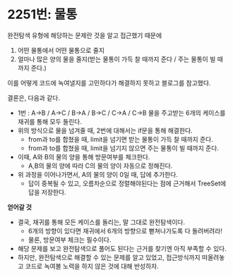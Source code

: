 # 2251번: 물통

완전탐색 유형에 해당하는 문제란 것을 알고 접근했기 때문에 
1. 어떤 물통에서 어떤 물통으로 줄지
2. 얼마나 많은 양의 물을 줄지(받는 물통이 가득 찰 때까지 준다 / 주는 물통이 빌 때 까지 준다.)

이를 어떻게 코드에 녹여낼지를 고민하다가 해결하지 못하고 블로그를 참고했다.

결론은, 다음과 같다.
- 1번 : A->B / A->C / B->A / B->C / C->A / C->B 물을 주고받는 6개의 케이스를 재귀를 통해 모두 돌린다.
- 위의 방식으로 물을 넘겨줄 때, 2번에 대해서는 if문을 통해 해결한다.
    - from과 to를 합쳤을 때, limit을 넘기면 받는 물통이 가득 찰 때까지 준다.
    - from과 to를 합쳤을 때, limit을 넘기지 않으면 주는 물통이 빌 때까지 준다.
- 이때, A와 B의 물의 양을 통해 방문여부를 체크한다.
    - A,B의 물의 양에 따라 C의 물의 양이 자동으로 정해진다.
- 위 과정을 이어나가면서, A의 물의 양이 0일 때, 답에 추가한다.
    - 답이 중복될 수 있고, 오름차순으로 정렬해야된다는 점에 근거해서 TreeSet에 답을 저장한다.

**얻어갈 것**
- 결국, 재귀를 통해 모든 케이스를 돌리는, 말 그대로 완전탐색이다.
  - 6개의 방향이 있다면 재귀에서 6개의 방향으로 뻗쳐나가도록 다 돌려버려라!
  - 물론, 방문여부 체크는 필수이다.
- 해당 문제를 보고 완전탐색으로 풀어도 된다는 근거를 찾기엔 아직 부족할 수 있다.
- 하지만, 완전탐색으로 해결할 수 있는 문제를 알고 있었고, 접근방식까지 떠올려놓고 코드로 녹여볼 노력을 하지 않은 것에 대해 반성하자.